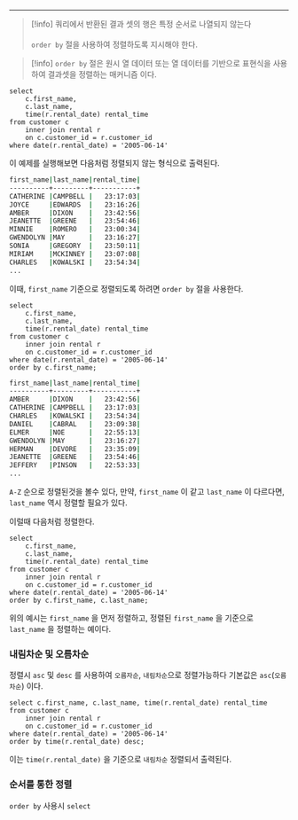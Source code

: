 
---

>[!info] 쿼리에서 반환된 결과 셋의 행은 특정 순서로 나열되지 않는다<br><br>`order by`  절을 사용하여 정렬하도록 지시해야 한다.

>[!info] `order by`   절은 원시 열 데이터 또는 열 데이터를 기반으로 표현식을 사용하여 결과셋을 정렬하는 매커니즘 이다.


```mysql
select 
	c.first_name,
	c.last_name,
	time(r.rental_date) rental_time
from customer c
	inner join rental r
	on c.customer_id = r.customer_id
where date(r.rental_date) = '2005-06-14'
```

이 예제를 실행해보면 다음처럼 정렬되지 않는 형식으로 출력된다.

```sh
first_name|last_name|rental_time|
----------+---------+-----------+
CATHERINE |CAMPBELL |   23:17:03|
JOYCE     |EDWARDS  |   23:16:26|
AMBER     |DIXON    |   23:42:56|
JEANETTE  |GREENE   |   23:54:46|
MINNIE    |ROMERO   |   23:00:34|
GWENDOLYN |MAY      |   23:16:27|
SONIA     |GREGORY  |   23:50:11|
MIRIAM    |MCKINNEY |   23:07:08|
CHARLES   |KOWALSKI |   23:54:34|
...
```

이때, `first_name` 기준으로 정렬되도록 하려면 `order by`  절을 사용한다.

```mysql
select 
	c.first_name,
	c.last_name,
	time(r.rental_date) rental_time
from customer c
	inner join rental r
	on c.customer_id = r.customer_id
where date(r.rental_date) = '2005-06-14'
order by c.first_name;
```

```sh
first_name|last_name|rental_time|
----------+---------+-----------+
AMBER     |DIXON    |   23:42:56|
CATHERINE |CAMPBELL |   23:17:03|
CHARLES   |KOWALSKI |   23:54:34|
DANIEL    |CABRAL   |   23:09:38|
ELMER     |NOE      |   22:55:13|
GWENDOLYN |MAY      |   23:16:27|
HERMAN    |DEVORE   |   23:35:09|
JEANETTE  |GREENE   |   23:54:46|
JEFFERY   |PINSON   |   22:53:33|
...
```

`A-Z` 순으로 정렬된것을 볼수 있다,
만약, `first_name`  이 같고 `last_name`  이 다르다면, `last_name`  역시 정렬할 필요가 있다.

이럴때 다음처럼 정렬한다.

```mysql
select 
	c.first_name,
	c.last_name,
	time(r.rental_date) rental_time
from customer c
	inner join rental r
	on c.customer_id = r.customer_id
where date(r.rental_date) = '2005-06-14'
order by c.first_name, c.last_name;
```

위의 예시는 `first_name`  을 먼저 정렬하고,  정렬된 `first_name` 을 기준으로 `last_name` 을 정렬하는 예이다.


### 내림차순 및 오름차순

정렬시 `asc` 및 `desc` 를 사용하여 `오름자순`, `내림차순`으로 정렬가능하다
기본값은 `asc`(`오름차순`) 이다.

```mysql
select c.first_name, c.last_name, time(r.rental_date) rental_time
from customer c
	inner join rental r
	on c.customer_id = r.customer_id
where date(r.rental_date) = '2005-06-14'
order by time(r.rental_date) desc;
```

이는 `time(r.rental_date)` 을 기준으로 `내림차순`  정렬되서 출력된다.

### 순서를 통한 정렬

`order by` 사용시 `select`
